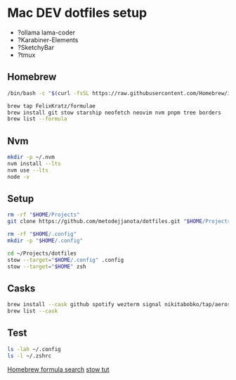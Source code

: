 # Mac DEV dotfiles setup

- ?ollama lama-coder
- ?Karabiner-Elements
- ?SketchyBar
- ?tmux

## Homebrew
```zsh
/bin/bash -c "$(curl -fsSL https://raw.githubusercontent.com/Homebrew/install/HEAD/install.sh)"
```

```zsh
brew tap FelixKratz/formulae
brew install git stow starship neofetch neovim nvm pnpm tree borders
brew list --formula
```

## Nvm
```zsh
mkdir -p ~/.nvm
nvm install --lts
nvm use --lts
node -v
```

## Setup
```zsh
rm -rf "$HOME/Projects"
git clone https://github.com/metodejjanota/dotfiles.git "$HOME/Projects/dotfiles"
```

```zsh
rm -rf "$HOME/.config"
mkdir -p "$HOME/.config"
```

```zsh
cd ~/Projects/dotfiles
stow --target="$HOME/.config" .config
stow --target="$HOME" zsh
```

## Casks
```zsh
brew install --cask github spotify wezterm signal nikitabobko/tap/aerospace mos zed hiddenbar zen obsidian
brew list --cask
```

## Test
```zsh
ls -lah ~/.config
ls -l ~/.zshrc
```

[Homebrew formula search](https://formulae.brew.sh)
[stow tut](https://www.youtube.com/watch?v=y6XCebnB9gs&t=47s)
